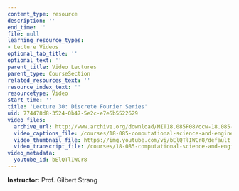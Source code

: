 ```yaml
---
content_type: resource
description: ''
end_time: ''
file: null
learning_resource_types:
- Lecture Videos
optional_tab_title: ''
optional_text: ''
parent_title: Video Lectures
parent_type: CourseSection
related_resources_text: ''
resource_index_text: ''
resourcetype: Video
start_time: ''
title: 'Lecture 30: Discrete Fourier Series'
uid: 774478d8-3524-0b47-5e2c-e7e5b5522629
video_files:
  archive_url: http://www.archive.org/download/MIT18.085F08/ocw-18.085-f08-lec30_300k.mp4
  video_captions_file: /courses/18-085-computational-science-and-engineering-i-fall-2008/0643a1913c9d5506977d8e52f02dd791_bElQTlIWCr8.vtt
  video_thumbnail_file: https://img.youtube.com/vi/bElQTlIWCr8/default.jpg
  video_transcript_file: /courses/18-085-computational-science-and-engineering-i-fall-2008/92698f241c3096c35b7c10c98aecd156_bElQTlIWCr8.pdf
video_metadata:
  youtube_id: bElQTlIWCr8
---
```


**Instructor:** Prof. Gilbert Strang